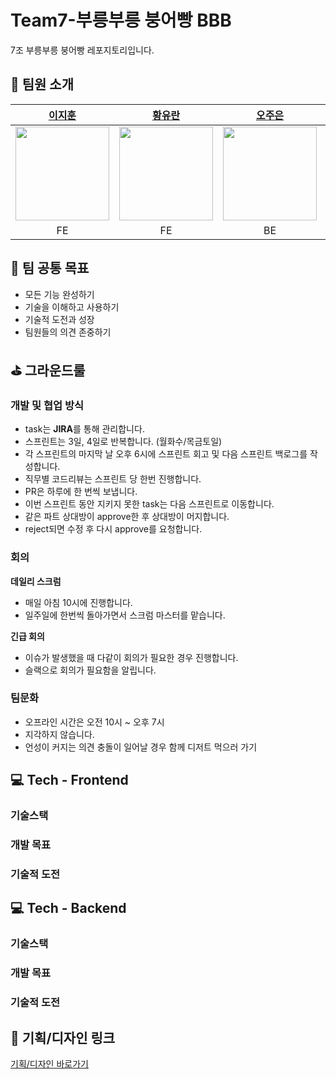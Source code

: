 # Team7-부릉부릉 붕어빵 BBB
7조 부릉부릉 붕어빵 레포지토리입니다.


## 👥 팀원 소개
| [이지훈](https://github.com/elect10) | [황유란](https://github.com/uuranus) | [오주은](https://github.com/zoouniak) | [전경석](https://github.com/scc9811) | 
|:--:|:--:|:--:|:--:|
| <img width = "150" src = "https://avatars.githubusercontent.com/u/133738655?v=4">| <img width = "150" src = "https://avatars.githubusercontent.com/u/72340294?v=4">| <img width = "150" src = "https://avatars.githubusercontent.com/u/88364328?v=4">| <img width = "150" src = "https://avatars.githubusercontent.com/u/101318479?v=4">| 
| FE | FE | BE | BE |

## 🎯 팀 공통 목표
- 모든 기능 완성하기
- 기술을 이해하고 사용하기
- 기술적 도전과 성장
- 팀원들의 의견 존중하기

## ⛳️ 그라운드룰
### 개발 및 협업 방식
- task는 **JIRA**를 통해 관리합니다.
- 스프린트는 3일, 4일로 반복합니다. (월화수/목금토일)
- 각 스프린트의 마지막 날 오후 6시에 스프린트 회고 및 다음 스프린트 백로그를 작성합니다. 
- 직무별 코드리뷰는 스프린트 당 한번 진행합니다.
- PR은 하루에 한 번씩 보냅니다.
- 이번 스프린트 동안 지키지 못한 task는 다음 스프린트로 이동합니다.
- 같은 파트 상대방이 approve한 후 상대방이 머지합니다.
- reject되면 수정 후 다시 approve를 요청합니다.
  
### 회의
**데일리 스크럼**
- 매일 아침 10시에 진행합니다.
- 일주일에 한번씩 돌아가면서 스크럼 마스터를 맡습니다.

**긴급 회의**
- 이슈가 발생했을 때 다같이 회의가 필요한 경우 진행합니다.
- 슬랙으로 회의가 필요함을 알립니다.
  
### 팀문화
- 오프라인 시간은 오전 10시 ~ 오후 7시
- 지각하지 않습니다. 
- 언성이 커지는 의견 충돌이 일어날 경우 함께 디저트 먹으러 가기

## 💻 Tech - Frontend
### 기술스택


### 개발 목표


### 기술적 도전


## 💻 Tech - Backend
### 기술스택


### 개발 목표


### 기술적 도전

## 📑 기획/디자인 링크
[기획/디자인 바로가기](https://www.figma.com/design/IRJV9BwrhtyrnwF90MWv6r/%5BTEAM-%EB%B6%80%EB%A6%89%EB%B6%80%EB%A6%89-%EB%B6%95%EC%96%B4%EB%B9%B5%5D-%ED%95%B8%EB%93%9C%EC%98%A4%ED%94%84-%EB%AC%B8%EC%84%9C?node-id=1-1426&p=f&t=t47Mit7sIVFXNLTs-0)
